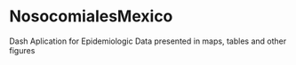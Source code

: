 # NosocomialesMexico
Dash Aplication for Epidemiologic Data presented in maps, tables and other figures
